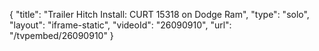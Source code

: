 {
    "title": "Trailer Hitch Install: CURT 15318 on Dodge Ram",
    "type": "solo",
    "layout": "iframe-static",
    "videoId": "26090910",
    "url": "\/tvpembed\/26090910"
}